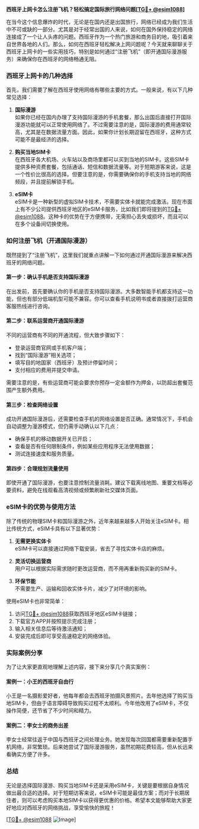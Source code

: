 **西班牙上网卡怎么注册飞机？轻松搞定国际旅行网络问题[[TG💪+ @esim1088](https://t.me/s/esim1088)]**

在当今这个信息爆炸的时代，无论是在国内还是出国旅行，网络已经成为我们生活中不可或缺的一部分。尤其是对于经常出国的人来说，如何在国外保持稳定的网络连接成了一个让人头疼的问题。西班牙作为一个热门旅游和商务目的地，吸引着来自世界各地的人们。那么，如何在西班牙轻松解决上网问题呢？今天就来聊聊关于西班牙上网卡的一些实用技巧，特别是如何通过“注册飞机”（即开通国际漫游服务）来确保你在西班牙的网络畅通无阻。

### 西班牙上网卡的几种选择

首先，我们需要了解在西班牙使用网络有哪些主要的方式。一般来说，有以下几种常见选择：

1. **国际漫游**  
   如果你已经在国内办理了支持国际漫游的手机套餐，那么出国后直接打开国际漫游功能就可以正常使用网络了。不过需要注意的是，国际漫游的费用通常较高，尤其是在数据流量方面。因此，如果你计划长期逗留在西班牙，这种方式可能不是最经济的选择。

2. **购买当地SIM卡**  
   在西班牙各大机场、火车站以及商场里都可以买到当地的SIM卡。这些SIM卡提供多种资费套餐，包括通话、短信和数据流量等。对于短期游客来说，这是一个性价比很高的选择。但要注意的是，你需要确保你的手机支持当地的网络频段，并且提前解锁手机。

3. **eSIM卡**  
   eSIM卡是一种新型的虚拟SIM卡技术，不需要实体卡就能完成激活。现在市面上有不少公司提供西班牙地区的eSIM卡服务，比如我们即将提到的[TG💪+ @esim1088](https://t.me/s/esim1088)。这种卡的优势在于方便携带，无需担心丢失或损坏，而且可以在多个设备间切换使用。

### 如何注册飞机（开通国际漫游）

既然提到了“注册飞机”，这里我们就重点讲解一下如何通过开通国际漫游来解决西班牙的网络问题。

#### 第一步：确认手机是否支持国际漫游
在出发前，首先要确认你的手机是否支持国际漫游。大多数智能手机都支持这一功能，但也有部分低端机型可能不兼容。你可以查看手机说明书或者直接拨打运营商客服热线进行咨询。

#### 第二步：联系运营商开通国际漫游
不同的运营商有不同的开通流程，但大致步骤如下：
- 登录运营商官网或手机客户端；
- 找到“国际漫游”相关选项；
- 填写目的地国家（西班牙）及预计停留时间；
- 支付相应的费用并提交申请。

需要注意的是，有些运营商可能会要求你预存一定金额作为押金，以防超出套餐范围产生额外费用。

#### 第三步：检查网络设置
成功开通国际漫游后，还需要检查手机的网络设置是否正确。通常情况下，手机会自动调整为漫游模式，但仍需手动确认以下几点：
- 确保手机的移动数据开关已开启；
- 查看是否有任何限制条件，例如某些应用程序无法使用数据；
- 测试连接速度和服务质量。

#### 第四步：合理规划流量使用
即使开通了国际漫游，也要注意控制流量消耗。建议下载离线地图、重要文档等必要资料，避免在线观看高清视频或频繁刷新社交媒体页面。

### eSIM卡的优势与使用方法

除了传统的物理SIM卡和国际漫游之外，近年来越来越多人开始关注eSIM卡。相比传统方式，eSIM卡具有以下显著优势：

1. **无需更换实体卡**  
   eSIM卡可以直接通过网络下载安装，省去了寻找实体卡店的麻烦。

2. **灵活切换运营商**  
   用户可以根据实际需求随时更改运营商，而不用再重新购买新的SIM卡。

3. **环保节能**  
   不需要生产、运输和回收实体卡片，减少了对环境的影响。

使用eSIM卡也非常简单：
1. 访问[TG💪+ @esim1088](https://t.me/s/esim1088)获取西班牙地区eSIM卡链接；
2. 下载官方APP并按照提示完成注册；
3. 输入相关信息后等待激活通知；
4. 安装完成后即可享受高速稳定的网络体验。

### 实际案例分享

为了让大家更直观地理解上述内容，接下来分享几个真实案例：

#### 案例一：小王的西班牙自由行
小王是一名摄影爱好者，他每年都会去西班牙拍摄风景照片。去年他选择了购买当地SIM卡，但由于语言障碍导致购买过程不太顺利。今年他改用了eSIM卡，不仅操作简便，还节省了不少时间和精力。

#### 案例二：李女士的商务出差
李女士经常往返于中国与西班牙之间处理业务。她发现每次回国都需要重新配置手机网络，非常繁琐。后来她尝试了国际漫游服务，虽然初期花费较高，但从长远来看确实方便了许多。

### 总结

无论是选择国际漫游、购买当地SIM卡还是采用eSIM卡，关键是要根据自身情况做出最合适的选择。对于短期访客来说，eSIM卡可能是最佳方案；而对于长期居住者，则可以考虑购买本地SIM卡以获得更优惠的价格。希望本文能够帮助大家更好地应对西班牙的网络挑战，享受愉快的旅程！

[[TG💪+ @esim1088](https://t.me/s/esim1088) ![Image](https://i.postimg.cc/4NQfJmqS/Snipaste-2025-05-13-00-14-12.png)]